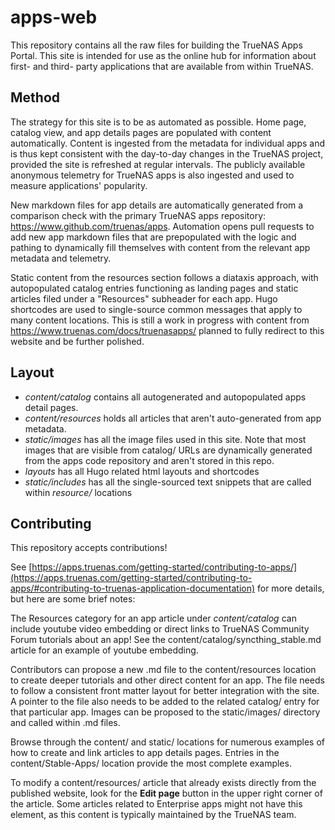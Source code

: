 # apps-web

This repository contains all the raw files for building the TrueNAS Apps Portal.
This site is intended for use as the online hub for information about first- and third- party applications that are available from within TrueNAS.

## Method

The strategy for this site is to be as automated as possible.
Home page, catalog view, and app details pages are populated with content automatically.
Content is ingested from the metadata for individual apps and is thus kept consistent with the day-to-day changes in the TrueNAS project, provided the site is refreshed at regular intervals.
The publicly available anonymous telemetry for TrueNAS apps is also ingested and used to measure applications' popularity.

New markdown files for app details are automatically generated from a comparison check with the primary TrueNAS apps repository: https://www.github.com/truenas/apps.
Automation opens pull requests to add new app markdown files that are prepopulated with the logic and pathing to dynamically fill themselves with content from the relevant app metadata and telemetry.

Static content from the resources section follows a diataxis approach, with autopopulated catalog entries functioning as landing pages and static articles filed under a "Resources" subheader for each app.
Hugo shortcodes are used to single-source common messages that apply to many content locations.
This is still a work in progress with content from https://www.truenas.com/docs/truenasapps/ planned to fully redirect to this website and be further polished.

## Layout

* *content/catalog* contains all autogenerated and autopopulated apps detail pages.
* *content/resources* holds all articles that aren't auto-generated from app metadata.
* *static/images* has all the image files used in this site. Note that most images that are visible from catalog/ URLs are dynamically generated from the apps code repository and aren't stored in this repo.
* *layouts* has all Hugo related html layouts and shortcodes
* *static/includes* has all the single-sourced text snippets that are called within *resource/* locations

## Contributing

This repository accepts contributions!

See [https://apps.truenas.com/getting-started/contributing-to-apps/](https://apps.truenas.com/getting-started/contributing-to-apps/#contributing-to-truenas-application-documentation) for more details, but here are some brief notes:

The Resources category for an app article under _content/catalog_ can include youtube video embedding or direct links to TrueNAS Community Forum tutorials about an app!
See the content/catalog/syncthing_stable.md article for an example of youtube embedding.

Contributors can propose a new .md file to the content/resources location to create deeper tutorials and other direct content for an app.
The file needs to follow a consistent front matter layout for better integration with the site.
A pointer to the file also needs to be added to the related catalog/ entry for that particular app.
Images can be proposed to the static/images/ directory and called within .md files.

Browse through the content/ and static/ locations for numerous examples of how to create and link articles to app details pages.
Entries in the content/Stable-Apps/ location provide the most complete examples.

To modify a content/resources/ article that already exists directly from the published website, look for the **Edit page** button in the upper right corner of the article.
Some articles related to Enterprise apps might not have this element, as this content is typically maintained by the TrueNAS team.
